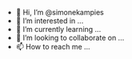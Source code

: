 - 👋 Hi, I’m @simonekampies
- 👀 I’m interested in ...
- 🌱 I’m currently learning ...
- 💞️ I’m looking to collaborate on ...
- 📫 How to reach me ...

<!---
simonekampies/simonekampies is a ✨ special ✨ repository because its `README.md` (this file) appears on your GitHub profile.
You can click the Preview link to take a look at your changes.
--->
